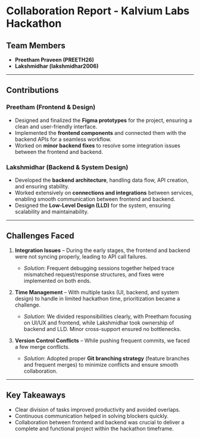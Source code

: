 # Collaboration Report - Kalvium Labs Hackathon

## Team Members

* **Preetham Praveen (PREETH26)**
* **Lakshmidhar (lakshmidhar2006)**

---

## Contributions

### Preetham (Frontend & Design)

* Designed and finalized the **Figma prototypes** for the project, ensuring a clean and user-friendly interface.
* Implemented the **frontend components** and connected them with the backend APIs for a seamless workflow.
* Worked on **minor backend fixes** to resolve some integration issues between the frontend and backend.

### Lakshmidhar (Backend & System Design)

* Developed the **backend architecture**, handling data flow, API creation, and ensuring stability.
* Worked extensively on **connections and integrations** between services, enabling smooth communication between frontend and backend.
* Designed the **Low-Level Design (LLD)** for the system, ensuring scalability and maintainability.

---

## Challenges Faced

1. **Integration Issues** – During the early stages, the frontend and backend were not syncing properly, leading to API call failures.

   * *Solution*: Frequent debugging sessions together helped trace mismatched request/response structures, and fixes were implemented on both ends.

2. **Time Management** – With multiple tasks (UI, backend, and system design) to handle in limited hackathon time, prioritization became a challenge.

   * *Solution*: We divided responsibilities clearly, with Preetham focusing on UI/UX and frontend, while Lakshmidhar took ownership of backend and LLD. Minor cross-support ensured no bottlenecks.

3. **Version Control Conflicts** – While pushing frequent commits, we faced a few merge conflicts.

   * *Solution*: Adopted proper **Git branching strategy** (feature branches and frequent merges) to minimize conflicts and ensure smooth collaboration.

---

## Key Takeaways

* Clear division of tasks improved productivity and avoided overlaps.
* Continuous communication helped in solving blockers quickly.
* Collaboration between frontend and backend was crucial to deliver a complete and functional project within the hackathon timeframe.
